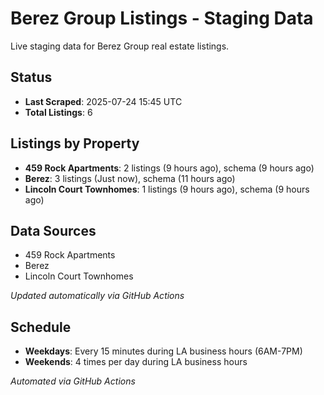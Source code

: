 # Berez Group Listings - Staging Data

Live staging data for Berez Group real estate listings.

## Status

- **Last Scraped**: 2025-07-24 15:45 UTC
- **Total Listings**: 6

## Listings by Property

- **459 Rock Apartments**: 2 listings (9 hours ago), schema (9 hours ago)
- **Berez**: 3 listings (Just now), schema (11 hours ago)
- **Lincoln Court Townhomes**: 1 listings (9 hours ago), schema (9 hours ago)

## Data Sources

- 459 Rock Apartments
- Berez
- Lincoln Court Townhomes

*Updated automatically via GitHub Actions*

## Schedule

- **Weekdays**: Every 15 minutes during LA business hours (6AM-7PM)
- **Weekends**: 4 times per day during LA business hours

*Automated via GitHub Actions*
